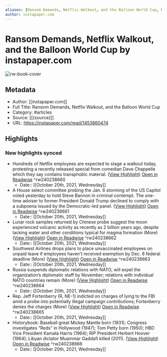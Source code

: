 ```yaml
---
aliases: [Ransom Demands, Netflix Walkout, and the Balloon World Cup, Ransom Demands, Netflix Walkout, and the Balloon World Cup]
author: instapaper.com
---
```

# Ransom Demands, Netflix Walkout, and the Balloon World Cup by instapaper.com

![rw-book-cover](https://readwise-assets.s3.amazonaws.com/static/images/article4.6bc1851654a0.png)

## Metadata
- Author: [[instapaper.com]]
- Full Title: Ransom Demands, Netflix Walkout, and the Balloon World Cup
- Category: #articles
- Source: [[{source}]]
- URL: https://instapaper.com/read/1453860474

## Highlights
### New highlights synced
- Hundreds of Netflix employees are expected to stage a walkout today, protesting a recently released special from comedian Dave Chappelle which they say contains transphobic material. ([View Highlight](https://instapaper.com/read/1453860474/17772112)) [Open in Readwise](https://readwise.io/open/240238660) ^rw240238660
    - Date:: [[October 20th, 2021, Wednesday]]
- A House select committee probing the Jan. 6 storming of the US Capitol voted yesterday to hold Steve Bannon in criminal contempt. The one-time adviser to former President Donald Trump declined to comply with a subpoena issued by the Democratic-led panel. ([View Highlight](https://instapaper.com/read/1453860474/17772117)) [Open in Readwise](https://readwise.io/open/240238661) ^rw240238661
    - Date:: [[October 20th, 2021, Wednesday]]
- Lunar rock samples returned by Chinese probe suggest the moon experienced volcanic activity as recently as 2 billion years ago, despite lacking water and other conditions typical for magma formation (More) ([View Highlight](https://instapaper.com/read/1453860474/17772130)) [Open in Readwise](https://readwise.io/open/240238662) ^rw240238662
    - Date:: [[October 20th, 2021, Wednesday]]
- Southwest Airlines drops plans to place unvaccinated employees on unpaid leave if employees haven’t received exemption by Dec. 8 federal deadline (More) ([View Highlight](https://instapaper.com/read/1453860474/17772132)) [Open in Readwise](https://readwise.io/open/240238663) ^rw240238663
    - Date:: [[October 20th, 2021, Wednesday]]
- Russia suspends diplomatic relations with NATO, will expel the organization’s diplomatic staff by November; relations with individual NATO countries remain (More) ([View Highlight](https://instapaper.com/read/1453860474/17772133)) [Open in Readwise](https://readwise.io/open/240238664) ^rw240238664
    - Date:: [[October 20th, 2021, Wednesday]]
- Rep. Jeff Fortenberry (R, NE-1) indicted on charges of lying to the FBI amid a probe into potentially illegal campaign contributions; Fortenberry denies the charges (More) ([View Highlight](https://instapaper.com/read/1453860474/17772137)) [Open in Readwise](https://readwise.io/open/240238665) ^rw240238665
    - Date:: [[October 20th, 2021, Wednesday]]
- Historybook: Baseball great Mickey Mantle born (1931); Congress investigates “Reds” in Hollywood (1947); Tom Petty born (1950); HBD Vice President Kamala Harris (1964); RIP President Herbert Hoover (1964); Libyan dictator Muammar Gaddafi killed (2011). ([View Highlight](https://instapaper.com/read/1453860474/17772141)) [Open in Readwise](https://readwise.io/open/240238666) ^rw240238666
    - Date:: [[October 20th, 2021, Wednesday]]
